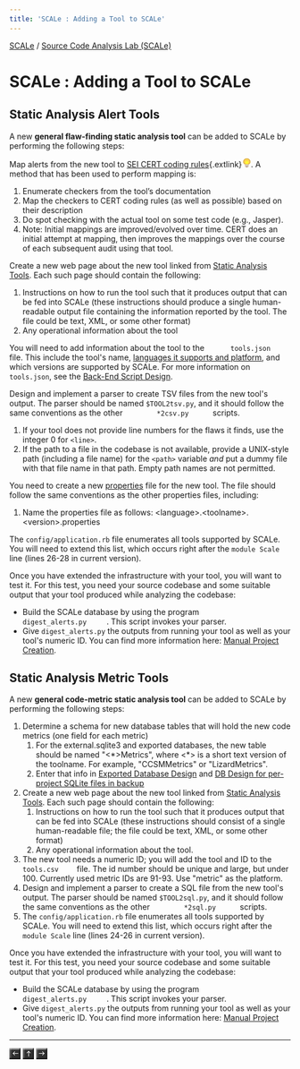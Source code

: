 ```yaml
---
title: 'SCALe : Adding a Tool to SCALe'
---
```

 [SCALe](index.md) / [Source Code Analysis Lab (SCALe)](Welcome.md)
<!-- <legal> -->
<!-- SCALe version r.6.5.5.1.A -->
<!--  -->
<!-- Copyright 2021 Carnegie Mellon University. -->
<!--  -->
<!-- NO WARRANTY. THIS CARNEGIE MELLON UNIVERSITY AND SOFTWARE ENGINEERING -->
<!-- INSTITUTE MATERIAL IS FURNISHED ON AN "AS-IS" BASIS. CARNEGIE MELLON -->
<!-- UNIVERSITY MAKES NO WARRANTIES OF ANY KIND, EITHER EXPRESSED OR -->
<!-- IMPLIED, AS TO ANY MATTER INCLUDING, BUT NOT LIMITED TO, WARRANTY OF -->
<!-- FITNESS FOR PURPOSE OR MERCHANTABILITY, EXCLUSIVITY, OR RESULTS -->
<!-- OBTAINED FROM USE OF THE MATERIAL. CARNEGIE MELLON UNIVERSITY DOES NOT -->
<!-- MAKE ANY WARRANTY OF ANY KIND WITH RESPECT TO FREEDOM FROM PATENT, -->
<!-- TRADEMARK, OR COPYRIGHT INFRINGEMENT. -->
<!--  -->
<!-- Released under a MIT (SEI)-style license, please see COPYRIGHT file or -->
<!-- contact permission@sei.cmu.edu for full terms. -->
<!--  -->
<!-- [DISTRIBUTION STATEMENT A] This material has been approved for public -->
<!-- release and unlimited distribution.  Please see Copyright notice for -->
<!-- non-US Government use and distribution. -->
<!--  -->
<!-- DM19-1274 -->
<!-- </legal> -->

SCALe : Adding a Tool to SCALe
===============================

Static Analysis Alert Tools
---------------------------

A new **general flaw-finding static analysis tool** can be added to
SCALe by performing the following steps:

Map alerts from the new tool to [SEI CERT coding
rules](https://www.securecoding.cert.org/confluence/display/seccode/SEI+CERT+Coding+Standards){.extlink}![(lightbulb)](images/icons/emoticons/lightbulb_on.png).
A method that has been used to perform mapping is:

1.  Enumerate checkers from the tool’s documentation
2.  Map the checkers to CERT coding rules (as well as possible) based on
    their description
3.  Do spot checking with the actual tool on some test code (e.g.,
    Jasper).
4.  Note: Initial mappings are improved/evolved over time. CERT does an
    initial attempt at mapping, then improves the mappings over the
    course of each subsequent audit using that tool.

Create a new web page about the new tool linked from [Static Analysis
Tools](Static-Analysis-Tools.md). Each such page should
contain the following:

1.  Instructions on how to run the tool such that it produces output
    that can be fed into SCALe (these instructions should produce a
    single human-readable output file containing the information
    reported by the tool. The file could be text, XML, or some other
    format)
2.  Any operational information about the tool

You will need to add information about the tool to the  `       tools.json     ` file. This include the tool's name, [languages it supports and platform](Notes-on-Languages-vs-Platforms.md), and which versions are supported by SCALe. For more information on `tools.json`, see the [Back-End Script Design](Back-End-Script-Design.md).

Design and implement a parser to create TSV files from the new
tool's output. The parser should be named `$TOOL2tsv.py`, and it should
follow the same conventions as the
other `         *2csv.py       `scripts.

1.  If your tool does not provide line numbers for the flaws it finds,
    use the integer 0 for `<line>`.
2.  If the path to a file in the codebase is not available, provide a
    UNIX-style path (including a file name) for
    the `<path>` variable *and* put a dummy file with that file name in
    that path. Empty path names are not permitted.

You need to create a new
[properties](Back-End-Script-Design.md#*.*.properties)
file for the new tool. The file should follow the same conventions as
the other properties files, including:

1.  Name the properties file as follows:
    &lt;language&gt;.&lt;toolname&gt;.&lt;version&gt;.properties

The `config/application.rb` file enumerates all tools supported by
SCALe. You will need to extend this list, which occurs right after the
`module Scale` line (lines 26-28 in current version).

Once you have extended the infrastructure with your tool, you will want
to test it. For this test, you need your source codebase and some
suitable output that your tool produced while analyzing the codebase:

-   Build the SCALe database by using the program
    `        digest_alerts.py      `. This script invokes your
    parser.
-   Give `digest_alerts.py` the outputs from running your tool as
    well as your tool's numeric ID. You can find more information here:
    [Manual Project Creation](Command-Line-Project-Creation.md).

Static Analysis Metric Tools
----------------------------

A new **general code-metric static analysis tool** can be added to SCALe
by performing the following steps:

1.  Determine a schema for new database tables that will hold the new
    code metrics (one field for each metric)
    1.  For the external.sqlite3 and exported databases, the new table
        should be named "&lt;\*&gt;Metrics", where &lt;\*&gt; is a short
        text version of the toolname. For example, "CCSMMetrics" or
        "LizardMetrics".
    2.  Enter that info in [Exported Database
        Design](Exported-Database-Design.md) and [DB Design for per-project SQLite files in backup](DB-Design-for-per-project-SQLite-files-in-backup.md)
2.  Create a new web page about the new tool linked from [Static
    Analysis Tools](Static-Analysis-Tools.md). Each such
    page should contain the following:
    1.  Instructions on how to run the tool such that it produces output
        that can be fed into SCALe (these instructions should consist of
        a single human-readable file; the file could be text, XML, or
        some other format)
    2.  Any operational information about the tool.
3.  The new tool needs a numeric ID; you will add the tool and ID to the
    `       tools.csv     ` file. The id number should be unique and
    large, but under 100. Currently used metric IDs are 91-93. Use
    "metric" as the platform.
4.  Design and implement a parser to create a SQL file from the new
    tool's output. The parser should be named `$TOOL2sql.py`, and it
    should follow the same conventions as the
    other `         *2sql.py       `scripts.
5.  The `config/application.rb` file enumerates all tools supported by
    SCALe. You will need to extend this list, which occurs right after
    the `module Scale` line (lines 24-26 in current version).

Once you have extended the infrastructure with your tool, you will want
to test it. For this test, you need your source codebase and some
suitable output that your tool produced while analyzing the codebase:

-   Build the SCALe database by using the program
    `        digest_alerts.py      `. This script invokes your
    parser.
-   Give `digest_alerts.py` the outputs from running your tool as
    well as your tool's numeric ID. You can find more information here:
    [Manual Project Creation](Command-Line-Project-Creation.md).

------------------------------------------------------------------------


[![](attachments/arrow_left.png)](Exported-Database-Design.md)
[![](attachments/arrow_up.png)](Welcome.md)
[![](attachments/arrow_right.png)](Command-Line-Project-Creation.md)
